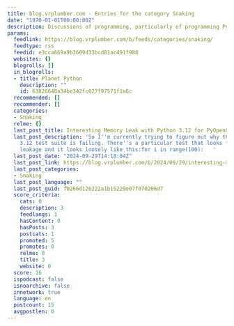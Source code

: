 ```yaml
---
title: blog.vrplumber.com - Entries for the category Snaking
date: "1970-01-01T00:00:00Z"
description: Discussions of programming, particularly of programming Python
params:
  feedlink: https://blog.vrplumber.com/b/feeds/categories/snaking/
  feedtype: rss
  feedid: e3cca669a9b3609d33bcd81ac491f988
  websites: {}
  blogrolls: []
  in_blogrolls:
  - title: Planet Python
    description: ""
    id: 63826648a34be342fc027f97571f1a6c
  recommended: []
  recommender: []
  categories:
  - Snaking
  relme: {}
  last_post_title: Interesting Memory Leak with Python 3.12 for PyOpenGL-accelerate
  last_post_description: 'So I''m currently trying to figure out why the PyOpenGL
    3.12 test suite is failing. There''s a particular test that looks for VBO memory
    leakage and it looks loosely like this:for i in range(100):   '
  last_post_date: "2024-09-29T14:18:04Z"
  last_post_link: https://blog.vrplumber.com/b/2024/09/29/interesting-memory-leak-with-python-312-for-pyopengl-accelerate/
  last_post_categories:
  - Snaking
  last_post_language: ""
  last_post_guid: f0266d126222a1b15229e07f070206d7
  score_criteria:
    cats: 0
    description: 3
    feedlangs: 1
    hasContent: 0
    hasPosts: 3
    postcats: 1
    promoted: 5
    promotes: 0
    relme: 0
    title: 3
    website: 0
  score: 16
  ispodcast: false
  isnoarchive: false
  innetwork: true
  language: en
  postcount: 15
  avgpostlen: 0
---
```

